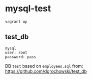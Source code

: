 # mysql-test

```bash
vagrant up
```

## test_db
```text
mysql
user: root
password: pass
```

DB `test` based on `employees.sql` from: https://github.com/dgrochowski/test_db
